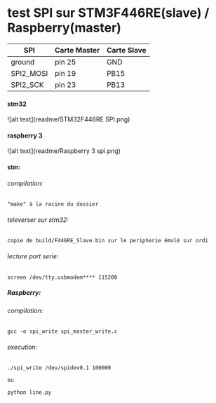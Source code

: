 # test SPI sur STM3F446RE(slave) / Raspberry(master)

SPI | Carte Master | Carte Slave | 
| --- | --- | --- |
ground | pin 25		| GND
SPI2_MOSI| pin 19		|	PB15
SPI2_SCK | pin 23	|	PB13

#### stm32
![alt text](readme/STM32F446RE SPI.png)

#### raspberry 3
![alt text](readme/Raspberry 3 spi.png)



####  stm:
###### compilation: 
    "make" à la racine du dossier
###### televerser sur stm32:
    copie de build/F446RE_Slave.bin sur le peripherie émulé sur ordi
###### lecture port serie:
    screen /dev/tty.usbmodem**** 115200

##### Raspberry:
###### compilation:
    gcc -o spi_write spi_master_write.c
###### execution:
    ./spi_write /dev/spidev0.1 100000

    ou 
    
    python line.py

